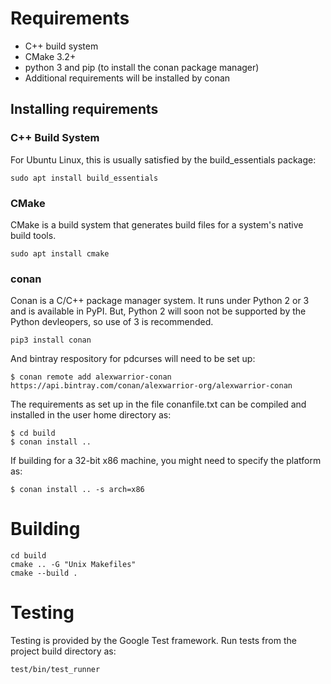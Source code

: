 # Requirements

* C++ build system
* CMake 3.2+
* python 3 and pip (to install the conan package manager)
* Additional requirements will be installed by conan

## Installing requirements

### C++ Build System
For Ubuntu Linux, this is usually satisfied by the build_essentials package:

```shell
sudo apt install build_essentials
```

### CMake
CMake is a build system that generates build files for a system's native build
tools.

```shell
sudo apt install cmake
```

### conan
Conan is a C/C++ package manager system.  It runs under Python 2 or 3 and is
available in PyPI.  But, Python 2 will soon not be supported by the Python
devleopers, so use of 3 is recommended.

```shell
pip3 install conan
```

And bintray respository for pdcurses will need to be set up:

    $ conan remote add alexwarrior-conan https://api.bintray.com/conan/alexwarrior-org/alexwarrior-conan


The requirements as set up in the file conanfile.txt can be compiled and installed in the user home directory as:

    $ cd build
    $ conan install ..

If building for a 32-bit x86 machine, you might need to specify the platform as:

    $ conan install .. -s arch=x86


# Building
```shell
cd build
cmake .. -G "Unix Makefiles"
cmake --build .
```
# Testing

Testing is provided by the Google Test framework. Run tests from the project
build directory as:
```shell
test/bin/test_runner
```

